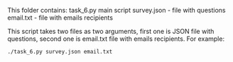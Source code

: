 This folder contains:
task_6.py main script
survey.json - file with questions
email.txt - file with emails recipients

This script takes two files as two arguments, first one is JSON file with questions, second one is email.txt file with emails recipients.
For example:
```
./task_6.py survey.json email.txt
```
